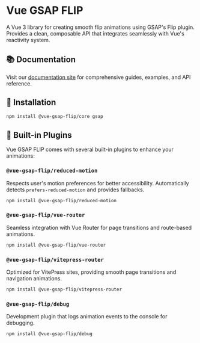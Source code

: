 # Vue GSAP FLIP

A Vue 3 library for creating smooth flip animations using GSAP's Flip plugin. Provides a clean, composable API that integrates seamlessly with Vue's reactivity system.

## 📚 Documentation

Visit our [documentation site](https://lavolpecheprogramma.github.io/vue-gsap-flip/) for comprehensive guides, examples, and API reference.

## 🚀 Installation

```bash
npm install @vue-gsap-flip/core gsap
```

## 🔌 Built-in Plugins

Vue GSAP FLIP comes with several built-in plugins to enhance your animations:

### `@vue-gsap-flip/reduced-motion`
Respects user's motion preferences for better accessibility. Automatically detects `prefers-reduced-motion` and provides fallbacks.

```bash
npm install @vue-gsap-flip/reduced-motion
```

### `@vue-gsap-flip/vue-router`
Seamless integration with Vue Router for page transitions and route-based animations.

```bash
npm install @vue-gsap-flip/vue-router
```

### `@vue-gsap-flip/vitepress-router`
Optimized for VitePress sites, providing smooth page transitions and navigation animations.

```bash
npm install @vue-gsap-flip/vitepress-router
```

### `@vue-gsap-flip/debug`
Development plugin that logs animation events to the console for debugging.

```bash
npm install @vue-gsap-flip/debug
```
